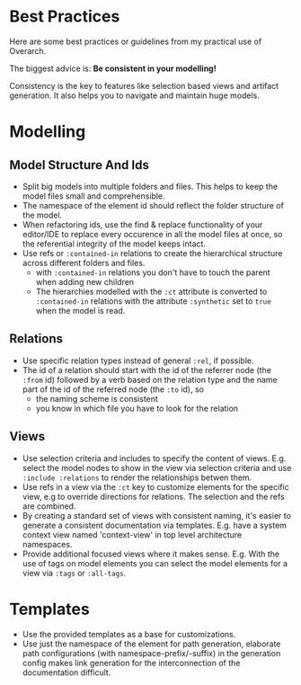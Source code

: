 # Best Practices
Here are some best practices or guidelines from my practical use of Overarch.

The biggest advice is: **Be consistent in your modelling!**

Consistency is the key to features like selection based views and artifact
generation. It also helps you to navigate and maintain huge models.

# Modelling
## Model Structure And Ids
* Split big models into multiple folders and files. This helps to keep the
  model files small and comprehensible.
* The namespace of the element id should reflect the folder structure of the
  model.
* When refactoring ids, use the find & replace functionality of your editor/IDE
  to replace every occurence in all the model files at once, so the referential
  integrity of the model keeps intact.
* Use refs or `:contained-in` relations to create the hierarchical structure
  across different folders and files.
  * with `:contained-in` relations you don't have to touch the parent when
    adding new children
  * The hierarchies modelled with the `:ct` attribute is converted to
    `:contained-in` relations with the attribute `:synthetic` set to `true`
    when the model is read.

## Relations
* Use specific relation types instead of general `:rel`, if possible.
* The id of a relation should start with the id of the referrer node (the `:from`
  id) followed by a verb based on the relation type and the name part of the id
  of the referred node (the `:to` id), so
  * the naming scheme is consistent
  * you know in which file you have to look for the relation

## Views
* Use selection criteria and includes to specify the content of views.
  E.g. select the model nodes to show in the view via selection criteria and
  use `:include :relations` to render the relationships betwen them.
* Use refs in a view via the `:ct` key to customize elements for the specific
  view, e.g to override directions for relations. The selection and the refs
  are combined. 
* By creating a standard set of views with consistent naming, it's easier to
  generate a consistent documentation via templates. E.g. have a system context
  view named 'context-view' in top level architecture namespaces.
* Provide additional focused views where it makes sense. E.g. With the use of
  tags on model elements you can select the model elements for a view via
  `:tags` or `:all-tags`.


# Templates
* Use the provided templates as a base for customizations.
* Use just the namespace of the element for path generation, elaborate path
  configurations (with namespace-prefix/-suffix) in the generation config makes
  link generation for the interconnection of the documentation difficult.
